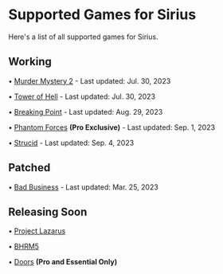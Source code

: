 # Supported Games for Sirius

Here's a list of all supported games for Sirius.

## Working

• [Murder Mystery 2](https://www.roblox.com/games/142823291) - Last updated: Jul. 30, 2023
 
• [Tower of Hell](https://www.roblox.com/games/1962086868) - Last updated: Jul. 30, 2023

• [Breaking Point](https://www.roblox.com/games/648362523/Breaking-Point) - Last updated: Aug. 29, 2023

• [Phantom Forces](https://www.roblox.com/games/292439477) **(Pro Exclusive)** - Last updated: Sep. 1, 2023

• [Strucid](https://www.roblox.com/games/2377868063/Strucid) - Last updated: Sep. 4, 2023

## Patched

• [Bad Business](https://www.roblox.com/games/3233893879) - Last updated: Mar. 25, 2023

## Releasing Soon



• [Project Lazarus](https://www.roblox.com/games/443406476/Project-Lazarus-ZOMBIES)

• [BHRM5](https://www.roblox.com/games/2916899287/Blackhawk-Rescue-Mission-5)

• [Doors](https://www.roblox.com/games/6516141723) **(Pro and Essential Only)**
